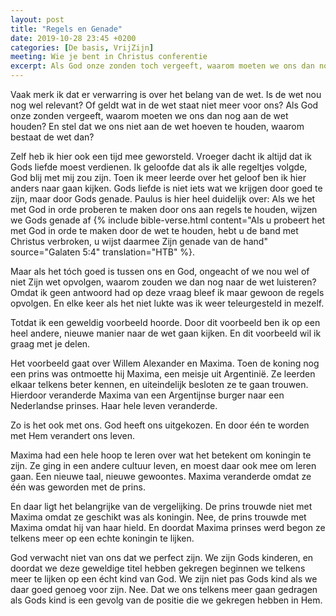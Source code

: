 ```yaml
---
layout: post
title: "Regels en Genade"
date: 2019-10-28 23:45 +0200
categories: [De basis, VrijZijn]
meeting: Wie je bent in Christus conferentie
excerpt: Als God onze zonden toch vergeeft, waarom moeten we ons dan nog aan de wet houden? En stel dat we ons niet aan de wet hoeven te houden, waarom bestaat de wet dan?
---
```


Vaak merk ik dat er verwarring is over het belang van de wet.
Is de wet nou nog wel relevant?
Of geldt wat in de wet staat niet meer voor ons?
Als God onze zonden vergeeft, waarom moeten we ons dan nog aan de wet houden?
En stel dat we ons niet aan de wet hoeven te houden, waarom bestaat de wet dan?

Zelf heb ik hier ook een tijd mee geworsteld.
Vroeger dacht ik altijd dat ik Gods liefde moest verdienen.
Ik geloofde dat als ik alle regeltjes volgde, God blij met mij zou zijn.
Toen ik meer leerde over het geloof ben ik hier anders naar gaan kijken.
Gods liefde is niet iets wat we krijgen door goed te zijn, maar door Gods genade.
Paulus is hier heel duidelijk over: Als we het met God in orde proberen te maken door ons aan regels te houden, wijzen we Gods genade af 
{% include bible-verse.html content="Als u probeert het met God in orde te maken door de wet te houden, hebt u de band met Christus verbroken, u wijst daarmee Zijn genade van de hand" source="Galaten 5:4" translation="HTB" %}.

Maar als het tóch goed is tussen ons en God, ongeacht of we nou wel of niet Zijn wet opvolgen, waarom zouden we dan nog naar de wet luisteren?
Omdat ik geen antwoord had op deze vraag bleef ik maar gewoon de regels opvolgen.
En elke keer als het niet lukte was ik weer teleurgesteld in mezelf.

Totdat ik een geweldig voorbeeld hoorde.
Door dit voorbeeld ben ik op een heel andere, nieuwe manier naar de wet gaan kijken.
En dit voorbeeld wil ik graag met je delen.

Het voorbeeld gaat over Willem Alexander en Maxima.
Toen de koning nog een prins was ontmoette hij Maxima, een meisje uit Argentinië.
Ze leerden elkaar telkens beter kennen, en uiteindelijk besloten ze te gaan trouwen.
Hierdoor veranderde Maxima van een Argentijnse burger naar een Nederlandse prinses.
Haar hele leven veranderde.

Zo is het ook met ons.
God heeft ons uitgekozen.
En door één te worden met Hem verandert ons leven.

Maxima had een hele hoop te leren over wat het betekent om koningin te zijn.
Ze ging in een andere cultuur leven, en moest daar ook mee om leren gaan.
Een nieuwe taal, nieuwe gewoontes.
Maxima veranderde omdat ze één was geworden met de prins.

En daar ligt het belangrijke van de vergelijking.
De prins trouwde niet met Maxima omdat ze geschikt was als koningin.
Nee, de prins trouwde met Maxima omdat hij van haar hield.
En doordat Maxima prinses werd begon ze telkens meer op een echte koningin te lijken.

God verwacht niet van ons dat we perfect zijn.
We zijn Gods kinderen, en doordat we deze geweldige titel hebben gekregen beginnen we telkens meer te lijken op een écht kind van God.
We zijn niet pas Gods kind als we daar goed genoeg voor zijn.
Nee. Dat we ons telkens meer gaan gedragen als Gods kind is een gevolg van de positie die we gekregen hebben in Hem.